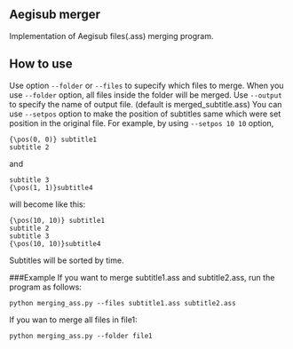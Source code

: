 ## Aegisub merger
Implementation of Aegisub files(.ass) merging program.

## How to use
Use option `--folder` or `--files` to supecify which files to merge.
When you use `--folder` option, all files inside the folder will be merged.
Use `--output` to specify the name of output file. (default is merged\_subtitle.ass)
You can use `--setpos` option to make the position of subtitles same which were set position in the original file.
For example, by using `--setpos 10 10` option, 
```
{\pos(0, 0)} subtitle1
subtitle 2
```
and
```
subtitle 3
{\pos(1, 1)}subtitle4
```
will become like this:
```
{\pos(10, 10)} subtitle1
subtitle 2
subtitle 3
{\pos(10, 10)}subtitle4
```

Subtitles will be sorted by time.

###Example
If you want to merge subtitle1.ass and subtitle2.ass, run the program as follows:
```
python merging_ass.py --files subtitle1.ass subtitle2.ass
```
If you wan to merge all files in file1:
```
python merging_ass.py --folder file1
```

